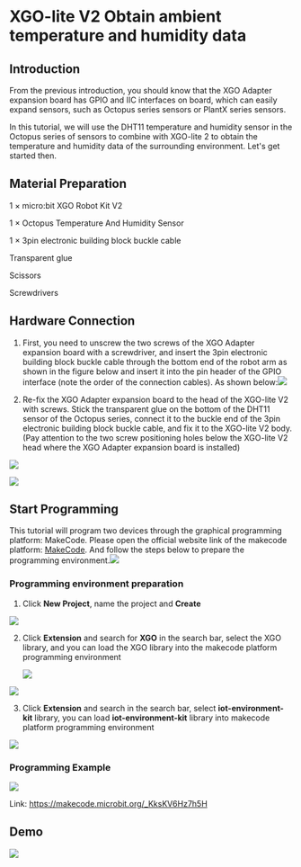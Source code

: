 ﻿---
sidebar_position: 3
sidebar_label: XGO-lite V2 Obtain ambient temperature and humidity data
---

# XGO-lite V2 Obtain ambient temperature and humidity data

## Introduction

From the previous introduction, you should know that the XGO Adapter expansion board has GPIO and IIC interfaces on board, which can easily expand sensors, such as Octopus series sensors or PlantX series sensors.

In this tutorial, we will use the DHT11 temperature and humidity sensor in the Octopus series of sensors to combine with XGO-lite 2 to obtain the temperature and humidity data of the surrounding environment. Let's get started then.

## Material Preparation

1 × micro:bit XGO Robot Kit V2

1 × Octopus Temperature And Humidity Sensor

1 × 3pin electronic building block buckle cable

Transparent glue

Scissors

Screwdrivers

## Hardware Connection

1. First, you need to unscrew the two screws of the XGO Adapter expansion board with a screwdriver, and insert the 3pin electronic building block buckle cable through the bottom end of the robot arm as shown in the figure below and insert it into the pin header of the GPIO interface (note the order of the connection cables). As shown below:![](https://wiki-media-ef.oss-cn-hongkong.aliyuncs.com//images/microbit-xgo-lite-v2-DHT11-01.png)

2. Re-fix the XGO Adapter expansion board to the head of the XGO-lite V2 with screws. Stick the transparent glue on the bottom of the DHT11 sensor of the Octopus series, connect it to the buckle end of the 3pin electronic building block buckle cable, and fix it to the XGO-lite V2 body. (Pay attention to the two screw positioning holes below the XGO-lite V2 head where the XGO Adapter expansion board is installed)

![](https://wiki-media-ef.oss-cn-hongkong.aliyuncs.com//images/microbit-xgo-lite-v2-DHT11-02.png)

![](https://wiki-media-ef.oss-cn-hongkong.aliyuncs.com//images/microbit-xgo-lite-v2-DHT11-03.png)

## Start Programming

This tutorial will program two devices through the graphical programming platform: MakeCode. Please open the official website link of the makecode platform: [MakeCode](https://makecode.microbit.org/#). And follow the steps below to prepare the programming environment.![](https://wiki-media-ef.oss-cn-hongkong.aliyuncs.com//images/microbit-xgo-lite-v2-makecode-01.png)

### Programming environment preparation

1.  Click **New Project**, name the project and **Create**

![](https://wiki-media-ef.oss-cn-hongkong.aliyuncs.com//images/microbit-xgo-lite-v2-makecode-02.png)



2. Click **Extension** and search for **XGO** in the search bar, select the XGO library, and you can load the XGO library into the makecode platform programming environment

   

   ![](https://wiki-media-ef.oss-cn-hongkong.aliyuncs.com//images/microbit-xgo-lite-v2-makecode-03.png)

![](https://wiki-media-ef.oss-cn-hongkong.aliyuncs.com//images/microbit-xgo-lite-v2-makecode-03-1.png)

3. Click **Extension** and search in the search bar, select **iot-environment-kit** library, you can load **iot-environment-kit** library into makecode platform programming environment

![](https://wiki-media-ef.oss-cn-hongkong.aliyuncs.com//images/microbit-xgo-lite-v2-DHT11-04.png)

### Programming Example

![](https://wiki-media-ef.oss-cn-hongkong.aliyuncs.com//images/microbit-xgo-lite-v2-DHT11-05.png)



Link: https://makecode.microbit.org/_KksKV6Hz7h5H

## Demo

![](https://wiki-media-ef.oss-cn-hongkong.aliyuncs.com//images/microbit-xgo-lite-v2-DHT11-06.gif)
